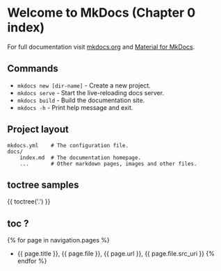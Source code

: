 # Welcome to MkDocs (Chapter 0 index)

For full documentation visit [mkdocs.org](https://www.mkdocs.org) and [Material for MkDocs](https://squidfunk.github.io/mkdocs-material/).

## Commands

* `mkdocs new [dir-name]` - Create a new project.
* `mkdocs serve` - Start the live-reloading docs server.
* `mkdocs build` - Build the documentation site.
* `mkdocs -h` - Print help message and exit.

## Project layout

    mkdocs.yml    # The configuration file.
    docs/
        index.md  # The documentation homepage.
        ...       # Other markdown pages, images and other files.

## toctree samples

{{ toctree('.') }}

## toc ?

{% for page in navigation.pages %}
- {{ page.title }}, {{ page.file }}, {{ page.url }}, {{ page.file.src_uri }}
{% endfor %}

<!-- ## macro info -->

<!-- macros_info() -->
